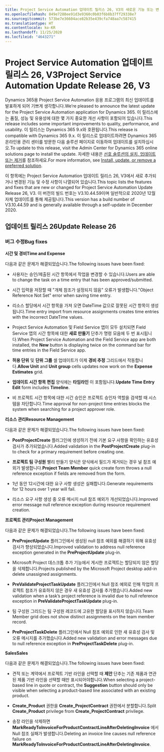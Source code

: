 ```yaml
---
title: Project Service Automation 업데이트 릴리스 26, V3의 새로운 기능 또는 변경된 기능
ms.openlocfilehash: 849e7288ee91d3e9360c0b03f6b8b37ff29338e7
ms.sourcegitcommit: 573be7e36604ace82b35e439cfa748aa7c587415
ms.translationtype: HT
ms.contentlocale: ko-KR
ms.lasthandoff: 11/25/2020
ms.locfileid: "4643271"
---
```

<a name="project-service-automation-update-release-26-v3"></a><span data-ttu-id="1be21-102">Project Service Automation 업데이트 릴리스 26, V3</span><span class="sxs-lookup"><span data-stu-id="1be21-102">Project Service Automation Update Release 26, V3</span></span>
================================================

<span data-ttu-id="1be21-103">Dynamics 365용 Project Service Automation 응용 프로그램의 최신 업데이트를 발표하게 되어 기쁘게 생각합니다.</span><span class="sxs-lookup"><span data-stu-id="1be21-103">We’re pleased to announce the latest update for the Project Service Automation application for Dynamics 365.</span></span> <span data-ttu-id="1be21-104">이 릴리스에는 품질, 성능 및 유용성에 대한 몇 가지 중요한 개선 사항이 포함되어 있습니다.</span><span class="sxs-lookup"><span data-stu-id="1be21-104">This release includes some important improvements to quality, performance, and usability.</span></span> <span data-ttu-id="1be21-105">이 릴리스는 Dynamics 365 9.x와 호환됩니다.</span><span class="sxs-lookup"><span data-stu-id="1be21-105">This release is compatible with Dynamics 365 9.x.</span></span> <span data-ttu-id="1be21-106">이 릴리스로 업데이트하려면 Dynamics 365 온라인용 관리 센터를 방문한 다음 솔루션 페이지로 이동하여 업데이트를 설치하십시오.</span><span class="sxs-lookup"><span data-stu-id="1be21-106">To update to this release, visit the Admin Center for Dynamics 365 online solutions page to install the update.</span></span> <span data-ttu-id="1be21-107">자세한 내용은 [선호 솔루션의 설치, 업데이트 또는 제거](https://docs.microsoft.com/power-platform/admin/install-remove-preferred-solution)를 참조하세요.</span><span class="sxs-lookup"><span data-stu-id="1be21-107">For more information, see [Install, update, or remove a preferred solution](https://docs.microsoft.com/power-platform/admin/install-remove-preferred-solution).</span></span>

<span data-ttu-id="1be21-108">이 항목에는 Project Service Automation 업데이트 릴리스 26, V3에서 새로 추가되거나 변경된 기능 및 수정 사항이 나열되어 있습니다.</span><span class="sxs-lookup"><span data-stu-id="1be21-108">This topic lists the features and fixes that are new or changed for Project Service Automation Update Release 26, V3.</span></span> <span data-ttu-id="1be21-109">이 버전의 빌드 번호는 V3.10.44.59이며 일반적으로 2020년 12월 자체 업데이트를 통해 제공됩니다.</span><span class="sxs-lookup"><span data-stu-id="1be21-109">This version has a build number of V3.10.44.59 and is generally available through a self-update in December 2020.</span></span>

<a name="update-release-26"></a><span data-ttu-id="1be21-110">업데이트 릴리스 26</span><span class="sxs-lookup"><span data-stu-id="1be21-110">Update Release 26</span></span>
-----------------

### <a name="bug-fixes"></a><span data-ttu-id="1be21-111">버그 수정</span><span class="sxs-lookup"><span data-stu-id="1be21-111">Bug fixes</span></span>

<span data-ttu-id="1be21-112">**시간 및 경비**</span><span class="sxs-lookup"><span data-stu-id="1be21-112">**Time and Expense**</span></span>

<span data-ttu-id="1be21-113">다음과 같은 문제가 해결되었습니다.</span><span class="sxs-lookup"><span data-stu-id="1be21-113">The following issues have been fixed:</span></span>

-   <span data-ttu-id="1be21-114">사용자는 승인/제출된 시간 항목에서 작업을 변경할 수 있습니다.</span><span class="sxs-lookup"><span data-stu-id="1be21-114">Users are able to change the task on a time entry that has been approved/submitted.</span></span>

-   <span data-ttu-id="1be21-115">시간 입력을 저장할 때 "개체 참조가 설정되지 않음" 오류가 발생합니다.</span><span class="sxs-lookup"><span data-stu-id="1be21-115">"Object Reference Not Set" error when saving time entry.</span></span>

-   <span data-ttu-id="1be21-116">리소스 할당에서 시간 항목을 가져 오면 DateTime 값으로 잘못된 시간 항목이 생성됩니다.</span><span class="sxs-lookup"><span data-stu-id="1be21-116">Time entry import from resource assignments creates time entries with the incorrect DateTime values.</span></span>

-   <span data-ttu-id="1be21-117">Project Service Automation 및 Field Service 앱이 모두 설치되면 Field Service 앱의 시간 항목에 대한 **새로 만들기** 단추가 명령 모음에 두 번 표시됩니다.</span><span class="sxs-lookup"><span data-stu-id="1be21-117">When Project Service Automation and the Field Service app are both installed, the **New** button is displaying twice on the command bar for time entries in the Field Service app.</span></span>

-   <span data-ttu-id="1be21-118">**허용 단위** 및 **단위 그룹** 셀 업데이트가 이제 **경비 추정** 그리드에서 작동합니다.</span><span class="sxs-lookup"><span data-stu-id="1be21-118">**Allow Unit** and **Unit group** cells updates now work on the **Expense Estimates** grid.</span></span>

-   <span data-ttu-id="1be21-119">**업데이트 시간 항목 편집** 양식에는 **타임라인** 이 포함됩니다.</span><span class="sxs-lookup"><span data-stu-id="1be21-119">**Update Time Entry Edit** form includes **Timeline**.</span></span>

-   <span data-ttu-id="1be21-120">비 프로젝트 시간 항목에 대한 시간 승인은 프로젝트 승인자 역할을 검색할 때 시스템을 차단합니다.</span><span class="sxs-lookup"><span data-stu-id="1be21-120">Time approval for non-project time entries blocks the system when searching for a project approver role.</span></span>

<span data-ttu-id="1be21-121">**리소스 관리**</span><span class="sxs-lookup"><span data-stu-id="1be21-121">**Resource Management**</span></span>

<span data-ttu-id="1be21-122">다음과 같은 문제가 해결되었습니다.</span><span class="sxs-lookup"><span data-stu-id="1be21-122">The following issues have been fixed:</span></span>

-   <span data-ttu-id="1be21-123">**PostProjectCreate** 플러그인에 생성하기 전에 기본 요구 사항을 확인하는 유효성 검사가 추가되었습니다.</span><span class="sxs-lookup"><span data-stu-id="1be21-123">Added validation in the **PostProjectCreate** plug-in to check for a primary requirement before creating one.</span></span>

-   <span data-ttu-id="1be21-124">**프로젝트 팀 구성원** 빨리 만들기 양식은 양식에서 필드가 제거되는 경우 널 참조 예외가 발생합니다.</span><span class="sxs-lookup"><span data-stu-id="1be21-124">**Project Team Member** quick create form throws a null reference exception if fields are removed from the form.</span></span>

-   <span data-ttu-id="1be21-125">1년 동안 12시간에 대한 요구 사항 생성은 실패합니다.</span><span class="sxs-lookup"><span data-stu-id="1be21-125">Generate requirements for 12 hours over 1 year will fail.</span></span>

-   <span data-ttu-id="1be21-126">리소스 요구 사항 생성 중 오류 메시지 null 참조 예외가 개선되었습니다.</span><span class="sxs-lookup"><span data-stu-id="1be21-126">Improved error message null reference exception during resource requirement creation.</span></span>

<span data-ttu-id="1be21-127">**프로젝트 관리**</span><span class="sxs-lookup"><span data-stu-id="1be21-127">**Project Management**</span></span>

<span data-ttu-id="1be21-128">다음과 같은 문제가 해결되었습니다.</span><span class="sxs-lookup"><span data-stu-id="1be21-128">The following issues have been fixed:</span></span>

-   <span data-ttu-id="1be21-129">**PreProjectUpdate** 플러그인에서 생성된 null 참조 예외를 해결하기 위해 유효성 검사가 향상되었습니다.</span><span class="sxs-lookup"><span data-stu-id="1be21-129">Improved validation to address null reference exception generated in the **PreProjectUpdate** plug-in.</span></span>

-   <span data-ttu-id="1be21-130">Microsoft Project 데스크톱 추가 기능에서 게시한 프로젝트는 할당되지 않은 할당을 삭제합니다.</span><span class="sxs-lookup"><span data-stu-id="1be21-130">Projects published by the Microsoft Project desktop add-in delete unassigned assignments.</span></span>

-   <span data-ttu-id="1be21-131">**PreValidateProjectTaskUpdate** 플러그인에서 Null 참조 예외로 인해 작업의 프로젝트 참조가 유효하지 않은 경우 새 유효성 검사를 추가했습니다.</span><span class="sxs-lookup"><span data-stu-id="1be21-131">Added new validation when a task’s project reference is invalid due to null reference exception in **PreValidateProjectTaskUpdate** plug-in.</span></span>

-   <span data-ttu-id="1be21-132">팀 구성원 그리드는 팀 구성원 레코드에 고유한 할당을 표시하지 않습니다.</span><span class="sxs-lookup"><span data-stu-id="1be21-132">Team Member grid does not show distinct assignments on the team member record.</span></span>

-   <span data-ttu-id="1be21-133">**PreProjectTaskDelete** 플러그인에서 Null 참조 예외로 인한 새 유효성 검사 및 오류 메시지를 추가했습니다.</span><span class="sxs-lookup"><span data-stu-id="1be21-133">Added new validation and error messages due to null reference exception in **PreProjectTaskDelete** plug-in.</span></span>

<span data-ttu-id="1be21-134">**Sales**</span><span class="sxs-lookup"><span data-stu-id="1be21-134">**Sales**</span></span>

<span data-ttu-id="1be21-135">다음과 같은 문제가 해결되었습니다.</span><span class="sxs-lookup"><span data-stu-id="1be21-135">The following issues have been fixed:</span></span>

-   <span data-ttu-id="1be21-136">견적 또는 계약에서 프로젝트 기반 라인을 선택할 때 **제안** 단추는 기존 제품과 연관된 제품 기반 라인을 선택할 때만 표시되어야합니다.</span><span class="sxs-lookup"><span data-stu-id="1be21-136">When selecting a project-based line in quote or contract, the **Suggestion** button should only be visible when selecting a product-based line associated with an existing product.</span></span>

-   <span data-ttu-id="1be21-137">**Create_Product** 권한을 **Create_ProjectContract** 권한에서 분할합니다.</span><span class="sxs-lookup"><span data-stu-id="1be21-137">Split **Create_Product** privilege from **Create_ProjectContract** privilege.</span></span>

-   <span data-ttu-id="1be21-138">송장 라인을 삭제하면 **MarkReadyToInvoiceForProductContractLineAfterDeletingInvoice** 에서 Null 참조 실패가 발생합니다.</span><span class="sxs-lookup"><span data-stu-id="1be21-138">Deleting an invoice line causes null reference failure on **MarkReadyToInvoiceForProductContractLineAfterDeletingInvoice**.</span></span>
